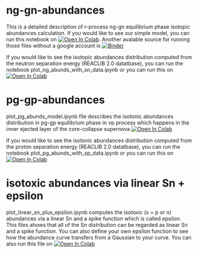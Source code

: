 # ng-gn-abundances
This is a detailed description of r-process ng-gn equilibrium phase isotopic abundances calculation. If you would like to see our simple model, you can run this notebook on [![Open In Colab](https://colab.research.google.com/assets/colab-badge.svg)](https://colab.research.google.com/drive/1csQ2-oSmTEoqS62X8BxfTV4_DV5c45G8?usp=sharing). Another avalable source for running those files without a google account is [![Binder](https://mybinder.org/badge_logo.svg)](https://mybinder.org/v2/gh/mengkel/ng-gn-abundances/5ab0075a8de9dfae42b721d839093cb9fb12feab)

If you would like to see the isotopic abundances distribution computed from the neutron separation energy (REACLIB 2.0 datatbase), you can run the notebook plot_ng_abunds_with_sn_data.ipynb or you can run  this on [![Open In Colab](https://colab.research.google.com/assets/colab-badge.svg)](https://colab.research.google.com/drive/1FZix6Pcqqs78I1c1ylHUp2-Cxi85a9hp?usp=sharing)

# pg-gp-abundances
plot_pg_abunds_model.ipynb file describes the isotonic abundances distribution in pg-gp equilibrium phase in $\nu$p process which happens in the inner ejected layer of the core-collapse supernova.[![Open In Colab](https://colab.research.google.com/assets/colab-badge.svg)](https://drive.google.com/file/d/1aTKbH05x2XmtJlJ9vbfrE17Py2Pe6k8l/view?usp=sharing)

If you would like to see the isotonic abundances distribution computed from the proton separation energy (REACLIB 2.0 datatbase), you can run the notebook plot_pg_abunds_with_sp_data.ipynb or you can run  this on [![Open In Colab](https://colab.research.google.com/assets/colab-badge.svg)](https://drive.google.com/file/d/1P1Sio6Rfs_9aqMVqDLmJNUpp5Vg1rQbJ/view?usp=sharing)

# isotoxic abundances via linear Sn + epsilon
plot_linear_sn_plus_epsilon.ipynb computes the isotoxic (x = p or n) abundances via a linear Sn and a spike function which is called epsilon. This files ahows that all of the Sn distribution can be regarded as linear Sn and a spike function. You can also define your own epsilon function to see how the abundance curve transfers from a Gaussian to your curve. You can also run this file on [![Open In Colab](https://colab.research.google.com/assets/colab-badge.svg)](https://colab.research.google.com/drive/17hBxrrAgcUtaGdCZFO1DYH7aKG3D3AX9?usp=sharing) 



